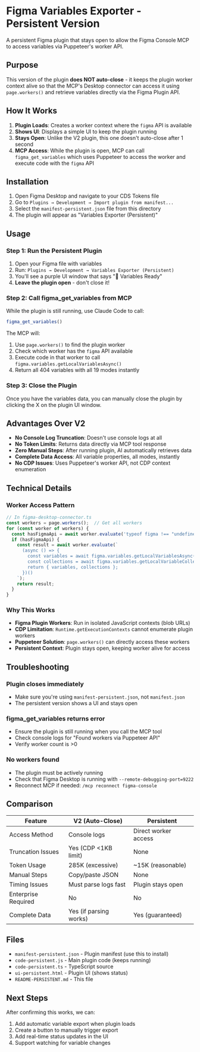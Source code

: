# Figma Variables Exporter - Persistent Version

A persistent Figma plugin that stays open to allow the Figma Console MCP to access variables via Puppeteer's worker API.

## Purpose

This version of the plugin **does NOT auto-close** - it keeps the plugin worker context alive so that the MCP's Desktop connector can access it using `page.workers()` and retrieve variables directly via the Figma Plugin API.

## How It Works

1. **Plugin Loads**: Creates a worker context where the `figma` API is available
2. **Shows UI**: Displays a simple UI to keep the plugin running
3. **Stays Open**: Unlike the V2 plugin, this one doesn't auto-close after 1 second
4. **MCP Access**: While the plugin is open, MCP can call `figma_get_variables` which uses Puppeteer to access the worker and execute code with the `figma` API

## Installation

1. Open Figma Desktop and navigate to your CDS Tokens file
2. Go to `Plugins → Development → Import plugin from manifest...`
3. Select the `manifest-persistent.json` file from this directory
4. The plugin will appear as "Variables Exporter (Persistent)"

## Usage

### Step 1: Run the Persistent Plugin

1. Open your Figma file with variables
2. Run: `Plugins → Development → Variables Exporter (Persistent)`
3. You'll see a purple UI window that says "🔌 Variables Ready"
4. **Leave the plugin open** - don't close it!

### Step 2: Call figma_get_variables from MCP

While the plugin is still running, use Claude Code to call:

```javascript
figma_get_variables()
```

The MCP will:
1. Use `page.workers()` to find the plugin worker
2. Check which worker has the `figma` API available
3. Execute code in that worker to call `figma.variables.getLocalVariablesAsync()`
4. Return all 404 variables with all 19 modes instantly

### Step 3: Close the Plugin

Once you have the variables data, you can manually close the plugin by clicking the X on the plugin UI window.

## Advantages Over V2

- **No Console Log Truncation**: Doesn't use console logs at all
- **No Token Limits**: Returns data directly via MCP tool response
- **Zero Manual Steps**: After running plugin, AI automatically retrieves data
- **Complete Data Access**: All variable properties, all modes, instantly
- **No CDP Issues**: Uses Puppeteer's worker API, not CDP context enumeration

## Technical Details

### Worker Access Pattern

```typescript
// In figma-desktop-connector.ts
const workers = page.workers();  // Get all workers
for (const worker of workers) {
  const hasFigmaApi = await worker.evaluate('typeof figma !== "undefined"');
  if (hasFigmaApi) {
    const result = await worker.evaluate(`
      (async () => {
        const variables = await figma.variables.getLocalVariablesAsync();
        const collections = await figma.variables.getLocalVariableCollectionsAsync();
        return { variables, collections };
      })()
    `);
    return result;
  }
}
```

### Why This Works

- **Figma Plugin Workers**: Run in isolated JavaScript contexts (blob URLs)
- **CDP Limitation**: `Runtime.getExecutionContexts` cannot enumerate plugin workers
- **Puppeteer Solution**: `page.workers()` can directly access these workers
- **Persistent Context**: Plugin stays open, keeping worker alive for access

## Troubleshooting

### Plugin closes immediately
- Make sure you're using `manifest-persistent.json`, not `manifest.json`
- The persistent version shows a UI and stays open

### figma_get_variables returns error
- Ensure the plugin is still running when you call the MCP tool
- Check console logs for "Found workers via Puppeteer API"
- Verify worker count is >0

### No workers found
- The plugin must be actively running
- Check that Figma Desktop is running with `--remote-debugging-port=9222`
- Reconnect MCP if needed: `/mcp reconnect figma-console`

## Comparison

| Feature | V2 (Auto-Close) | Persistent |
|---------|-----------------|------------|
| Access Method | Console logs | Direct worker access |
| Truncation Issues | Yes (CDP <1KB limit) | None |
| Token Usage | 285K (excessive) | ~15K (reasonable) |
| Manual Steps | Copy/paste JSON | None |
| Timing Issues | Must parse logs fast | Plugin stays open |
| Enterprise Required | No | No |
| Complete Data | Yes (if parsing works) | Yes (guaranteed) |

## Files

- `manifest-persistent.json` - Plugin manifest (use this to install)
- `code-persistent.js` - Main plugin code (keeps running)
- `code-persistent.ts` - TypeScript source
- `ui-persistent.html` - Plugin UI (shows status)
- `README-PERSISTENT.md` - This file

## Next Steps

After confirming this works, we can:
1. Add automatic variable export when plugin loads
2. Create a button to manually trigger export
3. Add real-time status updates in the UI
4. Support watching for variable changes
